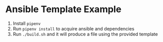 # Ansible Template Example

1. Install `pipenv`
1. Run `pipenv install` to acquire ansible and dependencies
1. Run `./build.sh` and it will produce a file using the provided template
